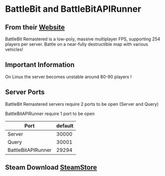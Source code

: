 # BattleBit and BattleBitAPIRunner

## From their [Website](https://joinbattlebit.com/)

BattleBit Remastered is a low-poly, massive multiplayer FPS, supporting 254 players per server. Battle on a near-fully destructible map with various vehicles!

## Important Information
On Linux the server becomes unstable around 80-90 players !

## Server Ports

BattleBit Remastered servers require 2 ports to be open (Server and Query)

BattleBitAPIRunner require 1 port to be open

| Port      | default |
|-----------|---------|
| Server	|  30000  |
| Query     |  30001  |
| BattleBitAPIRunner  | 29294 |

## Steam Download [SteamStore](https://store.steampowered.com/app/671860/BattleBit_Remastered/)
